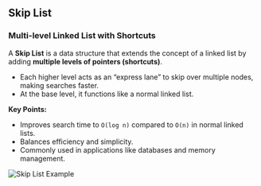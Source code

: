## Skip List

### Multi-level Linked List with Shortcuts

A **Skip List** is a data structure that extends the concept of a linked list by adding **multiple levels of pointers (shortcuts)**.

- Each higher level acts as an “express lane” to skip over multiple nodes, making searches faster.
- At the base level, it functions like a normal linked list.

**Key Points:**

- Improves search time to `O(log n)` compared to `O(n)` in normal linked lists.
- Balances efficiency and simplicity.
- Commonly used in applications like databases and memory management.

![Skip List Example](../photos/)
